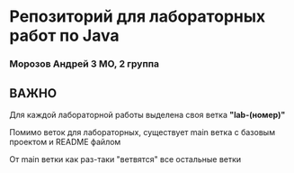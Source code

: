 # Репозиторий для лабораторных работ по Java
### Морозов Андрей 3 МО, 2 группа

ВАЖНО
---
Для каждой лабораторной работы выделена своя ветка **"lab-(номер)"**

Помимо веток для лабораторных, существует main ветка с базовым проектом и README файлом

От main ветки как раз-таки "ветвятся" все остальные ветки

